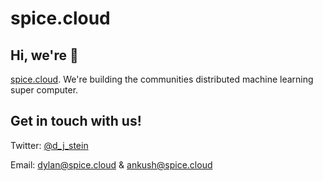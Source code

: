 # spice.cloud

## Hi, we're 👋

[spice.cloud](https://spice.cloud). We're building the communities distributed machine learning super computer.

## Get in touch with us!

Twitter: [@d_j_stein](https://twitter.com/d_j_stein)

Email: [dylan@spice.cloud](mailto:dylan@spice.cloud)
&
[ankush@spice.cloud](mailto:ankush@spice.cloud)
